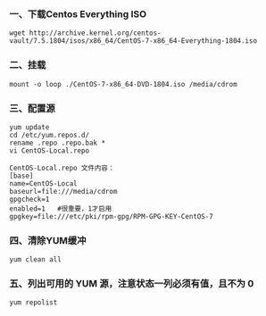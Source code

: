 ### 一、下载Centos Everything ISO

```
wget http://archive.kernel.org/centos-vault/7.5.1804/isos/x86_64/CentOS-7-x86_64-Everything-1804.iso
```

### 二、挂载

```
mount -o loop ./CentOS-7-x86_64-DVD-1804.iso /media/cdrom
```

### 三、配置源

```
yum update
cd /etc/yum.repos.d/
rename .repo .repo.bak *
vi CentOS-Local.repo

CentOS-Local.repo 文件内容：
[base]
name=CentOS-Local
baseurl=file:///media/cdrom
gpgcheck=1
enabled=1   #很重要，1才启用
gpgkey=file:///etc/pki/rpm-gpg/RPM-GPG-KEY-CentOS-7
```

### 四、清除YUM缓冲

```
yum clean all
```

### 五、列出可用的 YUM 源，注意状态一列必须有值，且不为 0
```
yum repolist
```
